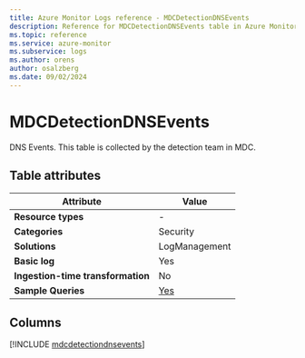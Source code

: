 ```yaml
---
title: Azure Monitor Logs reference - MDCDetectionDNSEvents
description: Reference for MDCDetectionDNSEvents table in Azure Monitor Logs.
ms.topic: reference
ms.service: azure-monitor
ms.subservice: logs
ms.author: orens
author: osalzberg
ms.date: 09/02/2024
---
```


# MDCDetectionDNSEvents

DNS Events. This table is collected by the detection team in MDC.


## Table attributes

|Attribute|Value|
|---|---|
|**Resource types**|-|
|**Categories**|Security|
|**Solutions**| LogManagement|
|**Basic log**|Yes|
|**Ingestion-time transformation**|No|
|**Sample Queries**|[Yes](/azure/azure-monitor/reference/queries/mdcdetectiondnsevents)|



## Columns
  
[!INCLUDE [mdcdetectiondnsevents](./includes/mdcdetectiondnsevents-include.md)]
